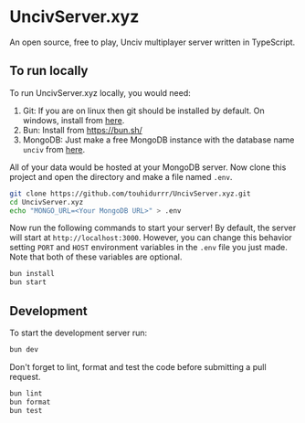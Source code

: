 # UncivServer.xyz

An open source, free to play, Unciv multiplayer server written in TypeScript.

## To run locally

To run UncivServer.xyz locally, you would need:
1. Git: If you are on linux then git should be installed by default. On windows, install from [here](https://git-scm.com/download/win).
2. Bun: Install from https://bun.sh/
3. MongoDB: Just make a free MongoDB instance with the database name `unciv` from [here](https://www.mongodb.com/cloud/atlas/register).

All of your data would be hosted at your MongoDB server. Now clone this project and open the directory and make a file named `.env`.

```bash
git clone https://github.com/touhidurrr/UncivServer.xyz.git
cd UncivServer.xyz
echo "MONGO_URL=<Your MongoDB URL>" > .env
```

Now run the following commands to start your server! By default, the server will start at `http://localhost:3000`.
However, you can change this behavior setting `PORT` and `HOST` environment variables in the `.env` file you just made.
Note that both of these variables are optional.

```bash
bun install
bun start
```

## Development

To start the development server run:

```bash
bun dev
```

Don't forget to lint, format and test the code before submitting a pull request.

```bash
bun lint
bun format
bun test
```
